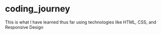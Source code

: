 # coding_journey
This is what I have learned thus far using technologies like HTML, CSS, and Responsive Design
